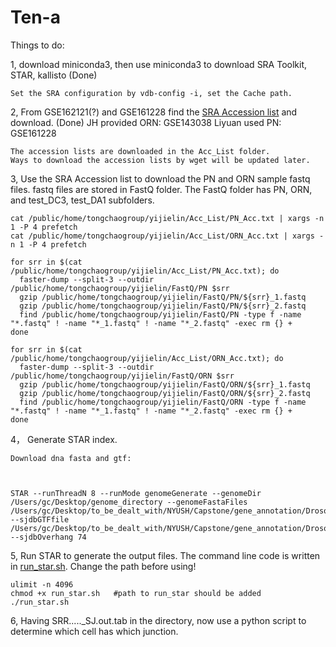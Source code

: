 # Ten-a
Things to do:

1, download miniconda3, then use miniconda3 to download SRA Toolkit, STAR, kallisto (Done)
    
    Set the SRA configuration by vdb-config -i, set the Cache path.

2, From GSE162121(?) and GSE161228 find the [SRA Accession list](https://github.com/GCphtf/Ten-a/tree/main/Accession_List) and download. (Done)
    JH provided ORN: GSE143038
    Liyuan used PN: GSE161228

    The accession lists are downloaded in the Acc_List folder.
    Ways to download the accession lists by wget will be updated later.

3, Use the SRA Accession list to download the PN and ORN sample fastq files.
    fastq files are stored in FastQ folder. The FastQ folder has PN, ORN, and test_DC3, test_DA1 subfolders.

    cat /public/home/tongchaogroup/yijielin/Acc_List/PN_Acc.txt | xargs -n 1 -P 4 prefetch
    cat /public/home/tongchaogroup/yijielin/Acc_List/ORN_Acc.txt | xargs -n 1 -P 4 prefetch
    
    for srr in $(cat /public/home/tongchaogroup/yijielin/Acc_List/PN_Acc.txt); do
      faster-dump --split-3 --outdir /public/home/tongchaogroup/yijielin/FastQ/PN $srr
      gzip /public/home/tongchaogroup/yijielin/FastQ/PN/${srr}_1.fastq
      gzip /public/home/tongchaogroup/yijielin/FastQ/PN/${srr}_2.fastq
      find /public/home/tongchaogroup/yijielin/FastQ/PN -type f -name "*.fastq" ! -name "*_1.fastq" ! -name "*_2.fastq" -exec rm {} +
    done

    for srr in $(cat /public/home/tongchaogroup/yijielin/Acc_List/ORN_Acc.txt); do
      faster-dump --split-3 --outdir /public/home/tongchaogroup/yijielin/FastQ/ORN $srr
      gzip /public/home/tongchaogroup/yijielin/FastQ/ORN/${srr}_1.fastq
      gzip /public/home/tongchaogroup/yijielin/FastQ/ORN/${srr}_2.fastq
      find /public/home/tongchaogroup/yijielin/FastQ/ORN -type f -name "*.fastq" ! -name "*_1.fastq" ! -name "*_2.fastq" -exec rm {} +
    done
    

4， Generate STAR index. 

    Download dna fasta and gtf:

    

    STAR --runThreadN 8 --runMode genomeGenerate --genomeDir /Users/gc/Desktop/genome_directory --genomeFastaFiles /Users/gc/Desktop/to_be_dealt_with/NYUSH/Capstone/gene_annotation/Drosophila_melanogaster.BDGP6.46.dna.toplevel.fa --sjdbGTFfile /Users/gc/Desktop/to_be_dealt_with/NYUSH/Capstone/gene_annotation/Drosophila_melanogaster.BDGP6.46.111.gtf --sjdbOverhang 74

5, Run STAR to generate the output files. The command line code is written in [run_star.sh](https://github.com/GCphtf/Ten-a/tree/main/run_star.sh). Change the path before using!

    ulimit -n 4096
    chmod +x run_star.sh   #path to run_star should be added
    ./run_star.sh
    
6, Having SRR....._SJ.out.tab in the directory, now use a python script to determine which cell has which junction.





